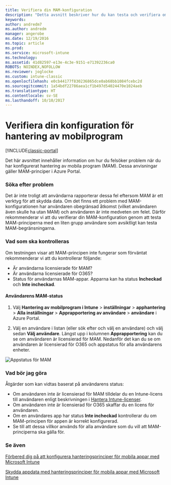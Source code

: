 ```yaml
---
title: Verifiera din MAM-konfiguration
description: "Detta avsnitt beskriver hur du kan testa och verifiera om din MAM-princip är korrekt konfigurerad och fungerar som förväntat."
keywords: 
author: andredm7
ms.author: andredm
manager: angerobe
ms.date: 12/19/2016
ms.topic: article
ms.prod: 
ms.service: microsoft-intune
ms.technology: 
ms.assetid: 41d82597-e13e-4c3e-9151-e71392236ca0
ROBOTS: NOINDEX,NOFOLLOW
ms.reviewer: joglocke
ms.custom: intune-classic
ms.openlocfilehash: e0cb44177f830236865dce0ab68bb1084fcebc2d
ms.sourcegitcommit: 1a54bdf22786aea1cf1b497d54024470e1024aeb
ms.translationtype: HT
ms.contentlocale: sv-SE
ms.lasthandoff: 10/10/2017
---
```

# <a name="validating-your-mobile-application-management-setup"></a>Verifiera din konfiguration för hantering av mobilprogram

[!INCLUDE[classic-portal](../includes/classic-portal.md)]

Det här avsnittet innehåller information om hur du felsöker problem när du har konfigurerat hantering av mobila program (MAM). Dessa anvisningar gäller MAM-principer i Azure Portal.

### <a name="checking-for-symptoms"></a>Söka efter problem
Det är inte troligt att användarna rapporterar dessa fel eftersom MAM är ett verktyg för att skydda data. Om det finns ett problem med MAM-konfigurationen har användaren obegränsad åtkomst (vilket användaren även skulle ha utan MAM) och användaren är inte medveten om felet. Därför rekommenderar vi att du verifierar din MAM-konfiguration genom att testa MAM-principerna med en liten grupp användare som avsiktligt kan testa MAM-begränsningarna.


### <a name="what-to-check"></a>Vad som ska kontrolleras

Om testningen visar att MAM-principen inte fungerar som förväntat rekommenderar vi att du kontrollerar följande:

- Är användarna licensierade för MAM?
- Är användarna licensierade för O365?
- Status för användarnas MAM-appar. Apparna kan ha status **Incheckad** och **Inte incheckad**.

#### <a name="user-mam-status"></a>Användarens MAM-status
1. Välj **Hantering av mobilprogram i Intune** > **inställningar** > **apphantering** > **Alla inställningar** > **Apprapportering av användare** > **användare** i Azure Portal.

2. Välj en användare i listan (eller sök efter och välj en användare) och välj sedan **Välj användare**. Längst upp i kolumnen **Apprapportering** kan du se om användaren är licensierad för MAM. Nedanför det kan du se om användaren är licensierad för O365 och appstatus för alla användarens enheter.

![Appstatus för MAM](..\media\ts-mam-user-apps.png)

### <a name="what-to-do"></a>Vad bör jag göra
Åtgärder som kan vidtas baserat på användarens status:

- Om användaren inte är licensierad för MAM tilldelar du en Intune-licens till användaren enligt beskrivningen i [Hantera Intune-licenser](/intune/setup-steps).
- Om användaren inte är licensierad för O365 skaffar du en licens för användaren.
- Om en användares app har status **Inte incheckad** kontrollerar du om MAM-principen för appen är korrekt konfigurerad.
- Se till att dessa villkor används för alla användare som du vill att MAM-principerna ska gälla för.

### <a name="see-also"></a>Se även
[Förbered dig på att konfigurera hanteringsprinciper för mobila appar med Microsoft Intune](..\deploy-use\get-ready-to-configure-mobile-app-management-policies-with-microsoft-intune.md)

[Skydda appdata med hanteringsprinciper för mobila appar med Microsoft Intune](..\deploy-use\protect-app-data-using-mobile-app-management-policies-with-microsoft-intune.md)
